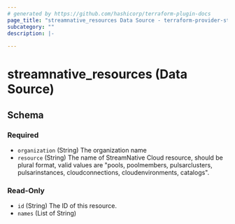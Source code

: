```yaml
---
# generated by https://github.com/hashicorp/terraform-plugin-docs
page_title: "streamnative_resources Data Source - terraform-provider-streamnative"
subcategory: ""
description: |-
  
---
```


# streamnative_resources (Data Source)





<!-- schema generated by tfplugindocs -->
## Schema

### Required

- `organization` (String) The organization name
- `resource` (String) The name of StreamNative Cloud resource, should be plural format, valid values are "pools, poolmembers, pulsarclusters, pulsarinstances, cloudconnections, cloudenvironments, catalogs".

### Read-Only

- `id` (String) The ID of this resource.
- `names` (List of String)
